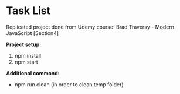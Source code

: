 # Task List 

Replicated project done from Udemy course: Brad Traversy - Modern JavaScript [Section4]

**Project setup:**

1. npm install
2. npm start

**Additional command:**
* npm run clean (in order to clean temp folder)